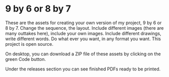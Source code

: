 # 9 by 6 or 8 by 7

These are the assets for creating your own version of my project, 9 by 6 or 8 by 7. Change the sequence, the layout. Include different images (there are many outtakes here), include your own images. Include different drawings, write different words. Do what ever you want, in any format you want. This project is open source.

On desktop, you can download a ZIP file of these assets by clicking on the green Code button.

Under the releases section you can see finished PDFs ready to be printed.
